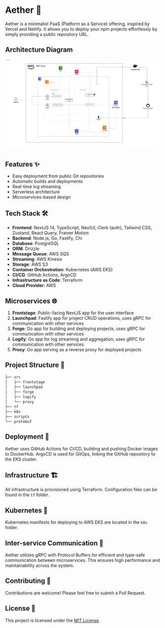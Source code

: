 # Aether 🚀

Aether is a minimalist PaaS (Platform as a Service) offering, inspired by Vercel and Netlify. It allows you to deploy your npm projects effortlessly by simply providing a public repository URL.

## Architecture Diagram
![Aether architecture](docs/aether-architecture.png)

## Features ✨

- Easy deployment from public Git repositories
- Automatic builds and deployments
- Real-time log streaming
- Serverless architecture
- Microservices-based design

## Tech Stack 🛠️

- **Frontend**: NextJS 14, TypeScript, NextUI, Clerk (auth), Tailwind CSS, Zustand, React Query, Framer Motion
- **Backend**: Node.js, Go, Fastify, Chi
- **Database**: PostgreSQL
- **ORM**: Drizzle
- **Message Queue**: AWS SQS
- **Streaming**: AWS Kinesis
- **Storage**: AWS S3
- **Container Orchestration**: Kubernetes (AWS EKS)
- **CI/CD**: GitHub Actions, ArgoCD
- **Infrastructure as Code**: Terraform
- **Cloud Provider**: AWS

## Microservices 🌐

1. **Frontstage**: Public-facing NextJS app for the user interface
2. **Launchpad**: Fastify app for project CRUD operations, uses gRPC for communication with other services
3. **Forge**: Go app for building and deploying projects, uses gRPC for communication with other services
4. **Logify**: Go app for log streaming and aggregation, uses gRPC for communication with other services
5. **Proxy**: Go app serving as a reverse proxy for deployed projects

## Project Structure 📁

```
├── src
│   ├── frontstage
│   ├── launchpad
│   ├── forge
│   ├── logify
│   └── proxy
├── tf
├── k8s
├── scripts
└── protobuf
```

<!-- ## Demo 🎥
TODO: add demo  -->

<!-- ## Getting Started 🏁

TODO: add instruction here -->

## Deployment 🚢

Aether uses GitHub Actions for CI/CD, building and pushing Docker images to DockerHub. ArgoCD is used for GitOps, linking the GitHub repository to the EKS cluster.

## Infrastructure 🏗️

All infrastructure is provisioned using Terraform. Configuration files can be found in the `tf` folder.

## Kubernetes 🎡

Kubernetes manifests for deploying to AWS EKS are located in the `k8s` folder.

## Inter-service Communication 🔀

Aether utilizes gRPC with Protocol Buffers for efficient and type-safe communication between microservices. This ensures high performance and maintainability across the system.

## Contributing 🤝

Contributions are welcome! Please feel free to submit a Pull Request.

## License 📄

This project is licensed under the [MIT License](LICENSE).
